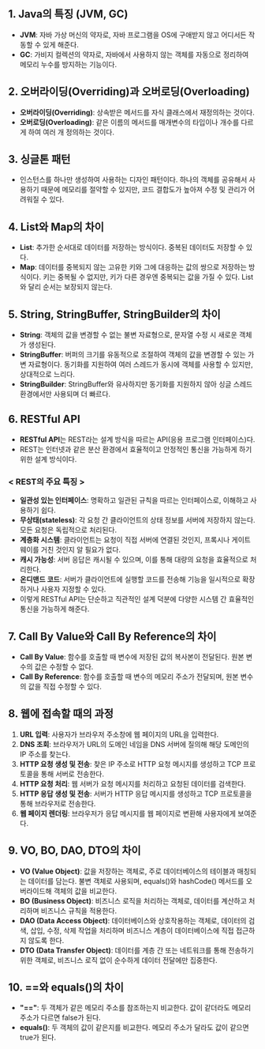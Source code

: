 ## 1. Java의 특징 (JVM, GC)
- **JVM**: 자바 가상 머신의 약자로, 자바 프로그램을 OS에 구애받지 않고 어디서든 작동할 수 있게 해준다.
- **GC**: 가비지 컬렉션의 약자로, 자바에서 사용하지 않는 객체를 자동으로 정리하여 메모리 누수를 방지하는 기능이다.

## 2. 오버라이딩(Overriding)과 오버로딩(Overloading)
- **오버라이딩(Overriding)**: 상속받은 메서드를 자식 클래스에서 재정의하는 것이다.
- **오버로딩(Overloading)**: 같은 이름의 메서드를 매개변수의 타입이나 개수를 다르게 하여 여러 개 정의하는 것이다.

## 3. 싱글톤 패턴
- 인스턴스를 하나만 생성하여 사용하는 디자인 패턴이다. 하나의 객체를 공유해서 사용하기 때문에 메모리를 절약할 수 있지만, 코드 결합도가 높아져 수정 및 관리가 어려워질 수 있다.

## 4. List와 Map의 차이
- **List**: 추가한 순서대로 데이터를 저장하는 방식이다. 중복된 데이터도 저장할 수 있다.
- **Map**: 데이터를 중복되지 않는 고유한 키와 그에 대응하는 값의 쌍으로 저장하는 방식이다. 키는 중복될 수 없지만, 키가 다른 경우엔 중복되는 값을 가질 수 있다. List와 달리 순서는 보장되지 않는다.

## 5. String, StringBuffer, StringBuilder의 차이
- **String**: 객체의 값을 변경할 수 없는 불변 자료형으로, 문자열 수정 시 새로운 객체가 생성된다.
- **StringBuffer**: 버퍼의 크기를 유동적으로 조절하여 객체의 값을 변경할 수 있는 가변 자료형이다. 동기화를 지원하여 여러 스레드가 동시에 객체를 사용할 수 있지만, 상대적으로 느리다.
- **StringBuilder**: StringBuffer와 유사하지만 동기화를 지원하지 않아 싱글 스레드 환경에서만 사용되며 더 빠르다.

## 6. RESTful API
- **RESTful API**는 REST라는 설계 방식을 따르는 API(응용 프로그램 인터페이스)다. 
- REST는 인터넷과 같은 분산 환경에서 효율적이고 안정적인 통신을 가능하게 하기 위한 설계 방식이다.

### < REST의 주요 특징 >
- **일관성 있는 인터페이스**: 명확하고 일관된 규칙을 따르는 인터페이스로, 이해하고 사용하기 쉽다.
- **무상태(stateless)**: 각 요청 간 클라이언트의 상태 정보를 서버에 저장하지 않는다. 모든 요청은 독립적으로 처리된다.
- **계층화 시스템**: 클라이언트는 요청이 직접 서버에 연결된 것인지, 프록시나 게이트웨이를 거친 것인지 알 필요가 없다.
- **캐시 가능성**: 서버 응답은 캐시될 수 있으며, 이를 통해 대량의 요청을 효율적으로 처리한다.
- **온디맨드 코드**: 서버가 클라이언트에 실행할 코드를 전송해 기능을 일시적으로 확장하거나 사용자 지정할 수 있다.
- 이렇게 RESTful API는 단순하고 직관적인 설계 덕분에 다양한 시스템 간 효율적인 통신을 가능하게 해준다.

## 7. Call By Value와 Call By Reference의 차이
- **Call By Value**: 함수를 호출할 때 변수에 저장된 값의 복사본이 전달된다. 원본 변수의 값은 수정할 수 없다.
- **Call By Reference**: 함수를 호출할 때 변수의 메모리 주소가 전달되며, 원본 변수의 값을 직접 수정할 수 있다.

## 8. 웹에 접속할 때의 과정
1. **URL 입력**: 사용자가 브라우저 주소창에 웹 페이지의 URL을 입력한다.
2. **DNS 조회**: 브라우저가 URL의 도메인 네임을 DNS 서버에 질의해 해당 도메인의 IP 주소를 찾는다.
3. **HTTP 요청 생성 및 전송**: 찾은 IP 주소로 HTTP 요청 메시지를 생성하고 TCP 프로토콜을 통해 서버로 전송한다.
4. **HTTP 요청 처리**: 웹 서버가 요청 메시지를 처리하고 요청된 데이터를 검색한다.
5. **HTTP 응답 생성 및 전송**: 서버가 HTTP 응답 메시지를 생성하고 TCP 프로토콜을 통해 브라우저로 전송한다.
6. **웹 페이지 렌더링**: 브라우저가 응답 메시지를 웹 페이지로 변환해 사용자에게 보여준다.

## 9. VO, BO, DAO, DTO의 차이
- **VO (Value Object)**: 값을 저장하는 객체로, 주로 데이터베이스의 테이블과 매칭되는 데이터를 담는다. 불변 객체로 사용되며, equals()와 hashCode() 메서드를 오버라이드해 객체의 값을 비교한다.
- **BO (Business Object)**: 비즈니스 로직을 처리하는 객체로, 데이터를 계산하고 처리하며 비즈니스 규칙을 적용한다.
- **DAO (Data Access Object)**: 데이터베이스와 상호작용하는 객체로, 데이터의 검색, 삽입, 수정, 삭제 작업을 처리하며 비즈니스 계층이 데이터베이스에 직접 접근하지 않도록 한다.
- **DTO (Data Transfer Object)**: 데이터를 계층 간 또는 네트워크를 통해 전송하기 위한 객체로, 비즈니스 로직 없이 순수하게 데이터 전달에만 집중한다.

## 10. ==와 equals()의 차이
- **"=="**: 두 객체가 같은 메모리 주소를 참조하는지 비교한다. 값이 같더라도 메모리 주소가 다르면 false가 된다.
- **equals()**: 두 객체의 값이 같은지를 비교한다. 메모리 주소가 달라도 값이 같으면 true가 된다.
